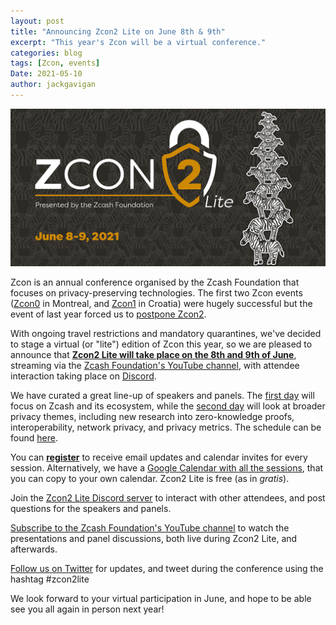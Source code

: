 ```yaml
---
layout: post
title: "Announcing Zcon2 Lite on June 8th & 9th"
excerpt: "This year's Zcon will be a virtual conference."
categories: blog
tags: [Zcon, events]
Date: 2021-05-10
author: jackgavigan
---
```


[<img src="/images/1024x512_Zcon2_Twitter_v3_Dates.png">](/zcon/2/)

Zcon is an annual conference organised by the Zcash Foundation that focuses on privacy-preserving technologies. The first two Zcon events ([Zcon0](/zcon/0/) in Montreal, and [Zcon1](/zcon/1/) in Croatia) were hugely successful but the event of last year forced us to [postpone Zcon2](https://twitter.com/ZcashFoundation/status/1237825201275949056). 

With ongoing travel restrictions and mandatory quarantines, we've decided to stage a virtual (or "lite") edition of Zcon this year, so we are pleased to announce that [**Zcon2 Lite will take place on the 8th and 9th of June**](/zcon/2/), streaming via the [Zcash Foundation's YouTube channel](https://www.youtube.com/channel/UCi01v05DNTUEC_eB0c9rpgQ?), with attendee interaction taking place on [Discord](https://discord.gg/WbXQTTSGXX). 

We have curated a great line-up of speakers and panels. The [first day](/zcon/2/#tuesday-8th-june-2021) will focus on Zcash and its ecosystem, while the [second day](/zcon/2/#wednesday-9th-june-2021) will look at broader privacy themes, including new research into zero-knowledge proofs, interoperability, network privacy, and privacy metrics. The schedule can be found [here](/zcon/2/). 

You can [**register**](https://forms.gle/uXfxFStSVYYGpUQ48) to receive email updates and calendar invites for every session. Alternatively, we have a [Google Calendar with all the sessions](https://calendar.google.com/calendar/embed?src=c_2879tr24ucd5vplniv6hqug9is%40group.calendar.google.com), that you can copy to your own calendar. Zcon2 Lite is free (as in *gratis*). 

Join the [Zcon2 Lite Discord server](https://discord.gg/WbXQTTSGXX) to interact with other attendees, and post questions for the speakers and panels. 

[Subscribe to the Zcash Foundation's YouTube channel](https://www.youtube.com/channel/UCi01v05DNTUEC_eB0c9rpgQ?) to watch the presentations and panel discussions, both live during Zcon2 Lite, and afterwards. 

[Follow us on Twitter](https://twitter.com/ZcashFoundation) for updates, and tweet during the conference using the hashtag #zcon2lite

We look forward to your virtual participation in June, and hope to be able see you all again in person next year! 

